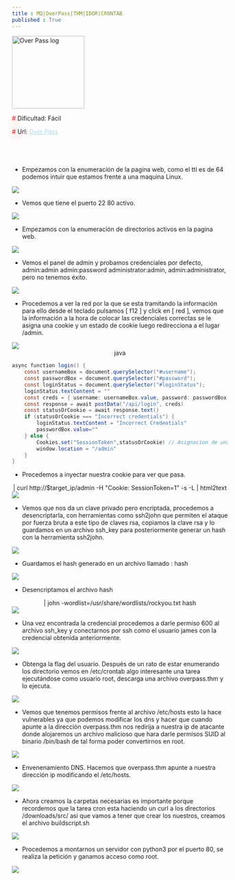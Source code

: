 ```yaml
---
title : MQ|OverPass|THM|IDOR|CRONTAB
published : True
---
```



<div class="contenedor imgc">
    <img class="imgc" src="imgs/overPass/overPass1.png" style="width: 169px" alt="Over Pass log">
    <div> 
        <p><font color="red" style="text-shadow: 5px 5px 20px red;">#</font> Dificultad: Fácil </p>
        <p><font color="red" style="text-shadow: 5px 5px 20px red;">#</font> Url: <a href="https://tryhackme.com/room/picklerick" style="color: lightblue;">Over Pass</a></p>
    </div>
</div>

<h2><font color="white"><center># Over Pass</center></font></h2>
 
 * Empezamos con la enumeración de la pagina web, como el ttl es de 64 podemos intuir que estamos frente a una maquina Linux.

 <img src="imgs/overPass/overPass2.png">

* Vemos que tiene el puerto 22 80 activo.

<img src="imgs/overPass/overPass3.png">

* Empezamos con la enumeración de directorios activos en la pagina web.

<img src="imgs/overPass/overPass4.png">


* Vemos el panel de admin y probamos credenciales por defecto, admin:admin admin:password administrator:admin, admin:administrator, pero no tenemos éxito.

<img src="imgs/overPass/overPass5.png">

* Procedemos a ver la red por la que se esta tramitando la información para ello desde el teclado pulsamos [ f12 ] y click en [ red ], vemos que la información a la hora de colocar las credenciales correctas se le asigna una cookie y un estado de cookie luego redirecciona  a el lugar /admin.

<img src="imgs/overPass/overPass6.png">

<center> java </center>

```java
async function login() {
    const usernameBox = document.querySelector("#username");
    const passwordBox = document.querySelector("#password");
    const loginStatus = document.querySelector("#loginStatus");
    loginStatus.textContent = ""
    const creds = { username: usernameBox.value, password: passwordBox.value }
    const response = await postData("/api/login", creds)
    const statusOrCookie = await response.text()
    if (statusOrCookie === "Incorrect credentials") {
        loginStatus.textContent = "Incorrect Credentials"
        passwordBox.value=""
    } else {
        Cookies.set("SessionToken",statusOrCookie) // Asignacion de una cookie y un estado.
        window.location = "/admin"
    }
}
```

* Procedemos a inyectar nuestra cookie para ver que pasa.
<center>| curl http://$target_ip/admin -H "Cookie: SessionToken=1" -s -L | html2text </center>

<img src="imgs/overPass/overPass7.png">

* Vemos que nos da un clave privado pero encriptada, procedemos a desencriptarla, con herramientas como ssh2john que permiten
el ataque por fuerza bruta a este tipo de claves rsa, copiamos la clave rsa y lo guardamos en un archivo ssh_key para posteriormente generar un hash con la herramienta ssh2john.

<img src="imgs/overPass/overPass8.png">

* Guardamos el hash generado en un archivo llamado : hash

<img src="imgs/overPass/overPass9.png">

* Desencriptamos el archivo hash

<center>| john -wordlist=/usr/share/wordlists/rockyou.txt hash</center>

<img src="imgs/overPass/overPass11.png">

* Una vez encontrada la credencial procedemos a darle permiso 600 al archivo ssh_key y conectarnos por ssh como el usuario james con la credencial obtenida anteriormente.

<img src="imgs/overPass/overPass12.png">

* Obtenga la flag del usuario. Después de un rato de estar enumerando los directorio vemos en /etc/crontab algo interesante una tarea ejecutándose como usuario root, descarga una archivo overpass.thm y lo ejecuta.

<img src="imgs/overPass/overPass13.png">

* Vemos que tenemos permisos frente al archivo /etc/hosts esto la hace vulnerables ya que podemos modificar los dns y hacer que cuando apunte a la dirección overpass.thm nos redirija a nuestra ip de atacante donde alojaremos un archivo malicioso que hara darle permisos SUID al binario /bin/bash de tal forma poder convertirnos en root.

<img src="imgs/overPass/overPass14.png">

* Envenenamiento DNS. Hacemos que overpass.thm apunte a nuestra dirección ip modificando el /etc/hosts.

<img src="imgs/overPass/overPass15.png">

* Ahora creamos la carpetas necesarias es importante porque recordemos que la tarea cron esta haciendo un curl a los directorios /downloads/src/ asi que vamos a tener que crear los nuestros, creamos el archivo buildscript.sh

<img src="imgs/overPass/overPass17.png">

* Procedemos a montarnos un servidor con python3 por el puerto 80, se realiza la petición y ganamos acceso como root.

<img src="imgs/overPass/overPass18.png">







